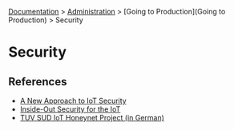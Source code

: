 [Documentation](.) > [Administration](Administration) > [Going to Production](Going to Production) > Security

# Security

## References

* [A New Approach to IoT Security](http://www.pubnub.com/static/papers/IoT_Security_Whitepaper_Final.pdf)
* [Inside-Out Security for the IoT](https://www.altera.com/solutions/technology/system-design/articles/_2014/security-iot.smartphone.highResolutionDisplay.html)
* [TUV SUD IoT Honeynet Project (in German)](http://www.tuev-sued.de/tuev-sued-konzern/presse/pressemeldungen/potenzielle-angreifer-sind-ueberall)
